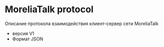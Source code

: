 # MoreliaTalk protocol #

Описание протокола взаимодействия клиент-сервер сети MoreliaTalk

* версия V1
* Формат JSON
